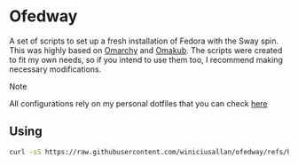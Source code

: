 # Ofedway

A set of scripts to set up a fresh installation of Fedora with the Sway spin. This was highly based on [Omarchy](https://github.com/basecamp/omarchy) and [Omakub](https://github.com/basecamp/omakub). The scripts were created to fit my own needs, so if you intend to use them too, I recommend making necessary modifications.

> [!NOTE]
> All configurations rely on my personal dotfiles that you can check [here](https://github.com/winiciusallan/dotfiles)

## Using
```bash
curl -sS https://raw.githubusercontent.com/winiciusallan/ofedway/refs/heads/main/boot.sh | bash
```
